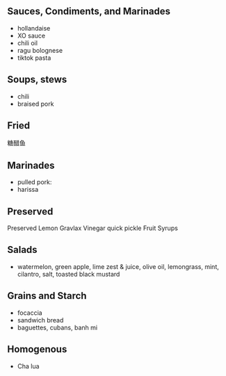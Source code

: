## Sauces, Condiments, and Marinades
- hollandaise
- XO sauce
- chili oil
- ragu bolognese
- tiktok pasta

## Soups, stews
- chili
- braised pork

## Fried
糖醋鱼

## Marinades
- pulled pork:
- harissa

## Preserved
Preserved Lemon
Gravlax
Vinegar quick pickle
Fruit Syrups

## Salads
- watermelon, green apple, lime zest & juice, olive oil, lemongrass, mint, cilantro, salt, toasted black mustard

## Grains and Starch
- focaccia
- sandwich bread
- baguettes, cubans, banh mi

## Homogenous
- Cha lua
